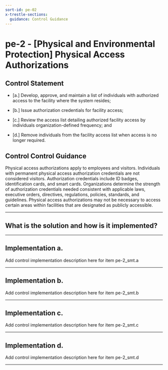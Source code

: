 ```yaml
---
sort-id: pe-02
x-trestle-sections:
  guidance: Control Guidance
---
```


# pe-2 - \[Physical and Environmental Protection\] Physical Access Authorizations

## Control Statement

- \[a.\] Develop, approve, and maintain a list of individuals with authorized access to the facility where the system resides;

- \[b.\] Issue authorization credentials for facility access;

- \[c.\] Review the access list detailing authorized facility access by individuals organization-defined frequency; and

- \[d.\] Remove individuals from the facility access list when access is no longer required.

## Control Control Guidance

Physical access authorizations apply to employees and visitors. Individuals with permanent physical access authorization credentials are not considered visitors. Authorization credentials include ID badges, identification cards, and smart cards. Organizations determine the strength of authorization credentials needed consistent with applicable laws, executive orders, directives, regulations, policies, standards, and guidelines. Physical access authorizations may not be necessary to access certain areas within facilities that are designated as publicly accessible.

______________________________________________________________________

## What is the solution and how is it implemented?

<!-- Please leave this section blank and enter implementation details in the parts below. -->

______________________________________________________________________

## Implementation a.

Add control implementation description here for item pe-2_smt.a

______________________________________________________________________

## Implementation b.

Add control implementation description here for item pe-2_smt.b

______________________________________________________________________

## Implementation c.

Add control implementation description here for item pe-2_smt.c

______________________________________________________________________

## Implementation d.

Add control implementation description here for item pe-2_smt.d

______________________________________________________________________
